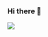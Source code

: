 ### Hi there 👋
<!-- replace x.x.x with actual version -->
<img
  src="https://cr-ss-service.azurewebsites.net/api/ScreenShot?widget=summary&username=MrBearing&badges=2&show-avatar=false&style=--header-bg-color:%23000;--border-radius:10px"
/>

<!--
**MrBearing/MrBearing** is a ✨ _special_ ✨ repository because its `README.md` (this file) appears on your GitHub profile.

Here are some ideas to get you started:

- 🔭 I’m currently working on ...
- 🌱 I’m currently learning ...
- 👯 I’m looking to collaborate on ...
- 🤔 I’m looking for help with ...
- 💬 Ask me about ...
- 📫 How to reach me: ...
- 😄 Pronouns: ...
- ⚡ Fun fact: ...
-->

